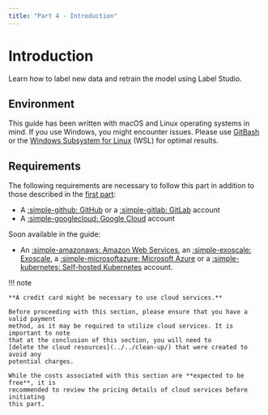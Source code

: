 ```yaml
---
title: "Part 4 - Introduction"
---
```


# Introduction

Learn how to label new data and retrain the model using Label Studio.

## Environment

This guide has been written with macOS and Linux operating systems in mind. If
you use Windows, you might encounter issues. Please use
[GitBash](https://gitforwindows.org/) or the
[Windows Subsystem for Linux](https://learn.microsoft.com/en-us/windows/wsl/)
(WSL) for optimal results.

## Requirements

The following requirements are necessary to follow this part in addition to
those described in the
[first part](../part-1-local-training-and-model-evaluation/introduction.md#requirements):

- A [:simple-github: GitHub](https://github.com) or a
  [:simple-gitlab: GitLab](https://gitlab.com) account
- A [:simple-googlecloud: Google Cloud](https://cloud.google.com) account

Soon available in the guide:

- An [:simple-amazonaws: Amazon Web Services](https://aws.amazon.com), an
  [:simple-exoscale: Exoscale](https://exoscale.com), a
  [:simple-microsoftazure: Microsoft Azure](https://azure.microsoft.com) or a
  [:simple-kubernetes: Self-hosted Kubernetes](https://rancher.com) account.

!!! note

    **A credit card might be necessary to use cloud services.**

    Before proceeding with this section, please ensure that you have a valid payment
    method, as it may be required to utilize cloud services. It is important to note
    that at the conclusion of this section, you will need to
    [delete the cloud resources](../../clean-up/) that were created to avoid any
    potential charges.

    While the costs associated with this section are **expected to be free**, it is
    recommended to review the pricing details of cloud services before initiating
    this part.
